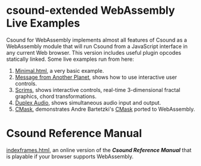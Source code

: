 # csound-extended WebAssembly Live Examples


Csound for WebAssembly implements almost all features of Csound as a WebAssembly 
module that will run Csound from a JavaScript interface in any current 
Web browser. This version includes useful plugin opcodes statically 
linked. Some live examples run from here:
    
1. [Minimal.html](https://gogins.github.io/csound-extended/minimal.html), a very basic example.
2. [Message from Another Planet](https://gogins.github.io/csound-extended/message.html), shows how to use interactive user controls.
3. [Scrims](https://gogins.github.io/csound-extended/scrims.html), shows interactive controls, real-time 3-dimensional fractal graphics, chord transformations.
4. [Duplex Audio](https://gogins.github.io/csound-extended/duplex.html), shows simultaneous audio input and output.
5. [CMask](https://gogins.github.io/csound-extended/cmask.html), demonstrates Andre Bartetzki's <a href="http://www.bartetzki.de/en/software.html" target="_blank">CMask</a> ported to WebAssembly.
    
# Csound Reference Manual 

[indexframes.html](https://gogins.github.io/csound-extended/html/indexframes.html), an online version of the _**Csound Reference Manual**_ that is playable if your browser supports WebAssembly.